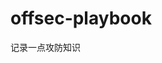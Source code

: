 


























































































# offsec-playbook
记录一点攻防知识

